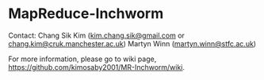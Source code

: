 MapReduce-Inchworm
===========

Contact: Chang Sik Kim (kim.chang.sik@gmail.com or chang.kim@cruk.manchester.ac.uk)
         Martyn Winn (martyn.winn@stfc.ac.uk)

For more information, please go to wiki page, <https://github.com/kimosaby2001/MR-Inchworm/wiki>.
